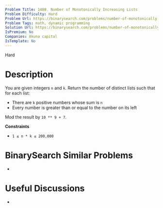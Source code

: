```yaml
---
Problem Title: 1480. Number of Monotonically Increasing Lists
Problem Difficulty: Hard
Problem Url: https://binarysearch.com/problems/number-of-monotonically-increasing-lists/
Problem Tags: math, dynamic programming
Solution Url: https://binarysearch.com/problems/number-of-monotonically-increasing-lists/solutions/
IsPremium: No
Companies: Akuna capital
IsTemplate: No
---
```


<span style="color: ;">Hard</span>

# Description

You are given integers `n` and `k`. Return the number of distinct lists such that for each list:

- There are `k` positive numbers whose sum is `n`
- Every number is greater than or equal to the number on its left

Mod the result by `10 ** 9 + 7`.

**Constraints**
- `1 ≤ n * k ≤ 200,000`

# BinarySearch Similar Problems

- []()

# Useful Discussions

- []()

